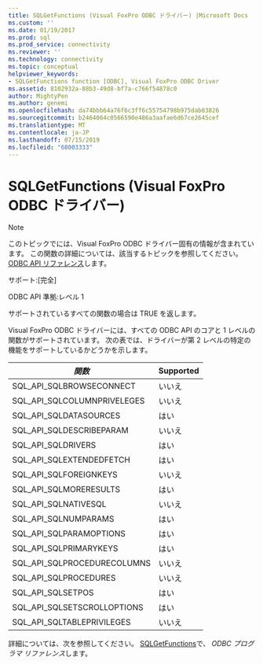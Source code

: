 ```yaml
---
title: SQLGetFunctions (Visual FoxPro ODBC ドライバー) |Microsoft Docs
ms.custom: ''
ms.date: 01/19/2017
ms.prod: sql
ms.prod_service: connectivity
ms.reviewer: ''
ms.technology: connectivity
ms.topic: conceptual
helpviewer_keywords:
- SQLGetFunctions function [ODBC], Visual FoxPro ODBC Driver
ms.assetid: 8102932a-88b3-49d8-bf7a-c766f54878c0
author: MightyPen
ms.author: genemi
ms.openlocfilehash: da74bbb64a76f6c3ff6c55754798b975dab83826
ms.sourcegitcommit: b2464064c0566590e486a3aafae6d67ce2645cef
ms.translationtype: MT
ms.contentlocale: ja-JP
ms.lasthandoff: 07/15/2019
ms.locfileid: "68003333"
---
```

# <a name="sqlgetfunctions-visual-foxpro-odbc-driver"></a>SQLGetFunctions (Visual FoxPro ODBC ドライバー)
> [!NOTE]  
>  このトピックでには、Visual FoxPro ODBC ドライバー固有の情報が含まれています。 この関数の詳細については、該当するトピックを参照してください。 [ODBC API リファレンス](../../odbc/reference/syntax/odbc-api-reference.md)します。  
  
 サポート:[完全]  
  
 ODBC API 準拠:レベル 1  
  
 サポートされているすべての関数の場合は TRUE を返します。  
  
 Visual FoxPro ODBC ドライバーには、すべての ODBC API のコアと 1 レベルの関数がサポートされています。 次の表では、ドライバーが第 2 レベルの特定の機能をサポートしているかどうかを示します。  
  
|*関数*|Supported|  
|----------------|---------------|  
|SQL_API_SQLBROWSECONNECT|いいえ|  
|SQL_API_SQLCOLUMNPRIVELEGES|いいえ|  
|SQL_API_SQLDATASOURCES|はい|  
|SQL_API_SQLDESCRIBEPARAM|いいえ|  
|SQL_API_SQLDRIVERS|はい|  
|SQL_API_SQLEXTENDEDFETCH|はい|  
|SQL_API_SQLFOREIGNKEYS|いいえ|  
|SQL_API_SQLMORERESULTS|はい|  
|SQL_API_SQLNATIVESQL|いいえ|  
|SQL_API_SQLNUMPARAMS|はい|  
|SQL_API_SQLPARAMOPTIONS|はい|  
|SQL_API_SQLPRIMARYKEYS|はい|  
|SQL_API_SQLPROCEDURECOLUMNS|いいえ|  
|SQL_API_SQLPROCEDURES|いいえ|  
|SQL_API_SQLSETPOS|はい|  
|SQL_API_SQLSETSCROLLOPTIONS|はい|  
|SQL_API_SQLTABLEPRIVILEGES|いいえ|  
  
 詳細については、次を参照してください。 [SQLGetFunctions](../../odbc/reference/syntax/sqlgetfunctions-function.md)で、 *ODBC プログラマ リファレンス*します。
